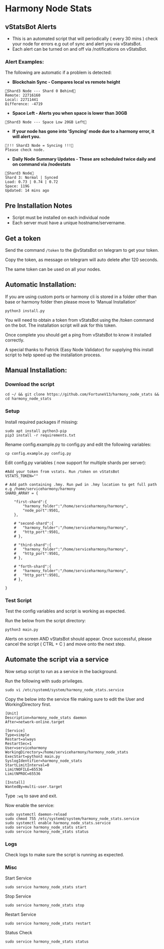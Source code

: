 # Harmony Node Stats

## vStatsBot Alerts
- This is an automated script that will periodically ( every 30 mins ) check your node for errors e.g out of sync and alert you via vStatsBot.
- Each alert can be turned on and off via /notifications on vStatsBot.

### Alert Examples:

The following are automatic if a problem is detected:

- <b>Blockchain Sync - Compares local vs remote height</b>
```
🔻Shard3 Node --- Shard 0 Behind🔻
Remote: 22716160
Local: 22711441
Difference: -4719
```
- <b>Space Left - Alerts you when space is lower than 30GB</b>
```
🔻Shard3 Node --- Space Low 20GB Left🔻
```
- <b>If your node has gone into 'Syncing' mode due to a harmony error, it will alert you.</b>
```
🚨!!! Shard3 Node = Syncing !!!🚨
Please check node.
```
- <b>Daily Node Summary Updates - These are scheduled twice daily and on command via /nodestats</b>
```
🔶Shard3 Node🔶
Shard 3: Normal | Synced
Load: 0.73 | 0.74 | 0.72
Space: 119G
Updated: 14 mins ago
```

## Pre Installation Notes
- Script must be installed on each individual node
- Each server must have a unique hostname/servername.

## Get a token
Send the command `/token` to the @vStatsBot on telegram to get your token.

Copy the token, as message on telegram will auto delete after 120 seconds.

The same token can be used on all your nodes. 

## Automatic Installation:
If you are using custom ports or harmony cli is stored in a folder other than base or harmony folder then please move to 'Manual Installation'
```
python3 install.py
```
You will need to obtain a token from vStatsBot using the /token command on the bot. The installation script will ask for this token. 

Once complete you should get a ping from vStatsBot to know it installed correctly.

A special thanks to Patrick (Easy Node Validator) for supplying this install script to help speed up the installation process. 

## Manual Installation:
### Download the script 
```
cd ~/ && git clone https://github.com/FortuneV13/harmony_node_stats && cd harmony_node_stats
```

### Setup 
Install required packages if missing:

<!-- `sudo apt update && sudo apt upgrade -y` -->
```
sudo apt install python3-pip
pip3 install -r requirements.txt
```
Rename config.example.py to config.py and edit the following variables:
```
cp config.example.py config.py
```

Edit config.py variables ( now support for multiple shards per server):
```
#Add your token from vstats. Run /token on vStatsBot
VSTATS_TOKEN="" 

# Add path containing .hmy. Run pwd in .hmy location to get full path e.g /home/serviceharmony/harmony 
SHARD_ARRAY = {
	
	"first-shard":{
		"harmony_folder":"/home/serviceharmony/harmony",
		"node_port":9501,
	},
	
	# "second-shard":{
	# 	"harmony_folder":"/home/serviceharmony/harmony",
	# 	"http_port":9501,
	# },
	
	# "third-shard":{
	# 	"harmony_folder":"/home/serviceharmony/harmony",
	# 	"http_port":9501,
	# },
	
    # "forth-shard":{
	# 	"harmony_folder":"/home/serviceharmony/harmony",
	# 	"http_port":9501,
	# },
	
}
```
### Test Script 
Test the config variables and script is working as expected. 

Run the below from the script directory:

```
python3 main.py
```

Alerts on screen AND vStatsBot should appear. Once successful, please cancel the script ( CTRL + C ) and move onto the next step.

## Automate the script via a service 
Now setup script to run as a service in the background. 

Run the following with sudo privileges. 
```
sudo vi /etc/systemd/system/harmony_node_stats.service
```
Copy the below into the service file making sure to edit the User and WorkingDirectory first. 
```
[Unit]
Description=harmony_node_stats daemon
After=network-online.target

[Service]
Type=simple
Restart=always
RestartSec=1
User=serviceharmony
WorkingDirectory=/home/serviceharmony/harmony_node_stats
ExecStart=python3 main.py
SyslogIdentifier=harmony_node_stats
StartLimitInterval=0
LimitNOFILE=65536
LimitNPROC=65536

[Install]
WantedBy=multi-user.target
```
Type `:wq` to save and exit. 

Now enable the service:

```
sudo systemctl daemon-reload
sudo chmod 755 /etc/systemd/system/harmony_node_stats.service
sudo systemctl enable harmony_node_stats.service
sudo service harmony_node_stats start
sudo service harmony_node_stats status
```

### Logs
Check logs to make sure the script is running as expected. 

### Misc
Start Service
```
sudo service harmony_node_stats start
```

Stop Service
```
sudo service harmony_node_stats stop
```
Restart Service
```
sudo service harmony_node_stats restart
```

Status Check
```
sudo service harmony_node_stats status
```
